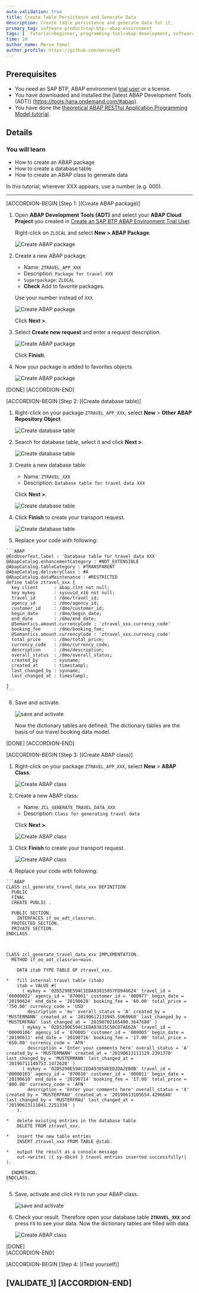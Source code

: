 ```yaml
---
auto_validation: true
title: Create Table Persistence and Generate Data
description: Create table persistence and generate data for it.
primary_tag: software-product>sap-btp--abap-environment
tags: [  tutorial>beginner, programming-tool>abap-development, software-product>sap-business-technology-platform ]
time: 10
author_name: Merve Temel
author_profile: https://github.com/mervey45
---
```


## Prerequisites  
- You need an SAP BTP, ABAP environment [trial user](abap-environment-trial-onboarding) or a license.
- You have downloaded and installed the [latest ABAP Development Tools (ADT)] (https://tools.hana.ondemand.com/#abap).
- You have done the [theoretical ABAP RESTful Application Programming Model tutorial](abap-environment-restful-programming-model).

## Details
### You will learn  
  - How to create an ABAP package
  - How to create a database table
  - How to create an ABAP class to generate data

In this tutorial, wherever XXX appears, use a number (e.g. 000).

---

[ACCORDION-BEGIN [Step 1: ](Create ABAP package)]
  1. Open **ABAP Development Tools (ADT)** and select your **ABAP Cloud Project** you created in [Create an SAP BTP ABAP Environment Trial User](abap-environment-trial-onboarding).

     Right-click on `ZLOCAL` and select **New > ABAP Package**.

      ![Create ABAP package](package.png)

  2. Create a new ABAP package:
     - Name: `ZTRAVEL_APP_XXX`
     - Description: `Package for travel XXX`
     - `Superpackage`: `ZLOCAL`
     - **Check** Add to favorite packages.

     Use your number instead of `XXX`.

      ![Create ABAP package](packagef.png)

      Click **Next >**.

  3. Select **Create new request** and enter a request description.

      ![Create ABAP package](package4.png)

      Click **Finish**.

  4. Now your package is added to favorites objects.

      ![Create ABAP package](packagefav.png)


[DONE]
[ACCORDION-END]

[ACCORDION-BEGIN [Step 2: ](Create database table)]
  1. Right-click on your package `ZTRAVEL_APP_XXX`, select **New** > **Other ABAP Repository Object**.

      ![Create database table](table.png)

  2. Search for database table, select it and click **Next >**.

      ![Create database table](table2.png)

  3. Create a new database table:

       - Name: `ZTRAVEL_XXX`
       - Description: `Database table for travel data XXX`

     Click **Next >**.

      ![Create database table](table3.png)

  4. Click **Finish** to create your transport request.

      ![Create database table](table4.png)

  5. Replace your code with following:

    ```ABAP
    @EndUserText.label : 'Database table for travel data XXX'
    @AbapCatalog.enhancementCategory : #NOT_EXTENSIBLE
    @AbapCatalog.tableCategory : #TRANSPARENT
    @AbapCatalog.deliveryClass : #A
    @AbapCatalog.dataMaintenance : #RESTRICTED
    define table ztravel_xxx {
      key client      : abap.clnt not null;
      key mykey       : sysuuid_x16 not null;
      travel_id       : /dmo/travel_id;
      agency_id       : /dmo/agency_id;
      customer_id     : /dmo/customer_id;
      begin_date      : /dmo/begin_date;
      end_date        : /dmo/end_date;
      @Semantics.amount.currencyCode : 'ztravel_xxx.currency_code'
      booking_fee     : /dmo/booking_fee;
      @Semantics.amount.currencyCode : 'ztravel_xxx.currency_code'
      total_price     : /dmo/total_price;
      currency_code   : /dmo/currency_code;
      description     : /dmo/description;
      overall_status  : /dmo/overall_status;
      created_by      : syuname;
      created_at      : timestampl;
      last_changed_by : syuname;
      last_changed_at : timestampl;

    }   
    ```

  6. Save and activate.

      ![save and activate](activate.png)

     Now the dictionary tables are defined. The dictionary tables are the basis of our travel booking data model.

[DONE]
[ACCORDION-END]

[ACCORDION-BEGIN [Step 3: ](Create ABAP class)]
  1. Right-click on your package `ZTRAVEL_APP_XXX`, select **New** > **ABAP Class**.

      ![Create ABAP class](class.png)

  2. Create a new ABAP class:

     - Name: `ZCL_GENERATE_TRAVEL_DATA_XXX`
     - Description: `Class for generating travel data`

     Click **Next >**.

      ![Create ABAP class](class2.png)

  3. Click **Finish** to create your transport request.

      ![Create ABAP class](class3.png)

  4. Replace your code with following:

    ```ABAP
    CLASS zcl_generate_travel_data_xxx DEFINITION
      PUBLIC
      FINAL
      CREATE PUBLIC .

      PUBLIC SECTION.
        INTERFACES if_oo_adt_classrun.
      PROTECTED SECTION.
      PRIVATE SECTION.
    ENDCLASS.



    CLASS zcl_generate_travel_data_xxx IMPLEMENTATION.
      METHOD if_oo_adt_classrun~main.

        DATA itab TYPE TABLE OF ztravel_xxx.

    *   fill internal travel table (itab)
        itab = VALUE #(
          ( mykey = '02D5290E594C1EDA93815057FD946624' travel_id = '00000022' agency_id = '070001' customer_id = '000077' begin_date = '20190624' end_date = '20190628' booking_fee = '60.00' total_price =  '750.00' currency_code = 'USD'
            description = 'mv' overall_status = 'A' created_by = 'MUSTERMANN' created_at = '20190612133945.5960060' last_changed_by = 'MUSTERFRAU' last_changed_at = '20190702105400.3647680' )
          ( mykey = '02D5290E594C1EDA93815C50CD7AE62A' travel_id = '00000106' agency_id = '070005' customer_id = '000005' begin_date = '20190613' end_date = '20190716' booking_fee = '17.00' total_price = '650.00' currency_code = 'AFN'
            description = 'Enter your comments here' overall_status = 'A' created_by = 'MUSTERMANN' created_at = '20190613111129.2391370' last_changed_by = 'MUSTERMANN' last_changed_at = '20190711140753.1472620' )
          ( mykey = '02D5290E594C1EDA93858EED2DA2EB0B' travel_id = '00000103' agency_id = '070010' customer_id = '000011' begin_date = '20190610' end_date = '20190714' booking_fee = '17.00' total_price = '800.00' currency_code = 'AFN'
            description = 'Enter your comments here' overall_status = 'X' created_by = 'MUSTERFRAU' created_at = '20190613105654.4296640' last_changed_by = 'MUSTERFRAU' last_changed_at = '20190613111041.2251330' )
        ).

    *   delete existing entries in the database table
        DELETE FROM ztravel_xxx.

    *   insert the new table entries
        INSERT ztravel_xxx FROM TABLE @itab.

    *   output the result as a console message
        out->write( |{ sy-dbcnt } travel entries inserted successfully!| ).

      ENDMETHOD.
    ENDCLASS.
    ```

  5. Save, activate and click `F9` to run your ABAP class.

      ![save and activate](activate2.png)

  6. Check your result. Therefore open your database table **`ZTRAVEL_XXX`** and press `F8` to see your data.
     Now the dictionary tables are filled with data.

      ![Create ABAP class](class41.png)

[DONE]  
[ACCORDION-END]

[ACCORDION-BEGIN [Step 4: ](Test yourself)]

[VALIDATE_1]
[ACCORDION-END]
---
